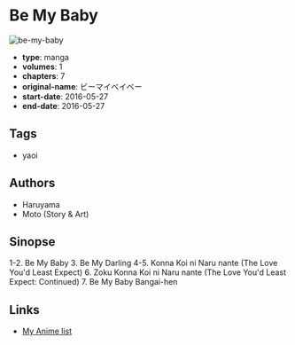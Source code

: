 # Be My Baby

![be-my-baby](https://cdn.myanimelist.net/images/manga/3/238181.jpg)

-   **type**: manga
-   **volumes**: 1
-   **chapters**: 7
-   **original-name**: ビーマイベイベー
-   **start-date**: 2016-05-27
-   **end-date**: 2016-05-27

## Tags

-   yaoi

## Authors

-   Haruyama
-   Moto (Story & Art)

## Sinopse

1-2. Be My Baby 3. Be My Darling
4-5. Konna Koi ni Naru nante (The Love You'd Least Expect) 6. Zoku Konna Koi ni Naru nante (The Love You'd Least Expect: Continued) 7. Be My Baby Bangai-hen

## Links

-   [My Anime list](https://myanimelist.net/manga/128881/Be_My_Baby)
